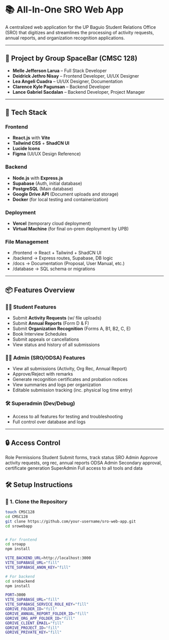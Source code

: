 # 📚 All-In-One SRO Web App

A centralized web application for the UP Baguio Student Relations Office (SRO) that digitizes and streamlines the processing of activity requests, annual reports, and organization recognition applications.

---

## 🧠 Project by Group SpaceBar (CMSC 128)

- **Melle Jefferson Larua** – Full Stack Developer
- **Deidrick Jethro Nisay** – Frontend Developer, UI/UX Designer
- **Lea Angeli Cuadra** – UI/UX Designer, Documentation
- **Clarence Kyle Pagunsan** – Backend Developer
- **Lance Gabriel Sacdalan** – Backend Developer, Project Manager

---

## 🚀 Tech Stack

### Frontend
- **React.js** with **Vite**
- **Tailwind CSS** + **ShadCN UI**
- **Lucide Icons**
- **Figma** (UI/UX Design Reference)

### Backend
- **Node.js** with **Express.js**
- **Supabase** (Auth, initial database)
- **PostgreSQL** (Main database)
- **Google Drive API** (Document uploads and storage)
- **Docker** (for local testing and containerization)

### Deployment
- **Vercel** (temporary cloud deployment)
- **Virtual Machine** (for final on-prem deployment by UPB)

### File Management
- /frontend     → React + Tailwind + ShadCN UI
- /backend      → Express routes, Supabase, DB logic
- /docs         → Documentation (Proposal, User Manual, etc.)
- /database     → SQL schema or migrations
---

## 📦 Features Overview

### 🧑‍🎓 Student Features
- Submit **Activity Requests** (w/ file uploads)
- Submit **Annual Reports** (Form D & F)
- Submit **Organization Recognition** (Forms A, B1, B2, C, E)
- Book Interview Schedules
- Submit appeals or cancellations
- View status and history of all submissions

### 👩‍💼 Admin (SRO/ODSA) Features
- View all submissions (Activity, Org Rec, Annual Report)
- Approve/Reject with remarks
- Generate recognition certificates and probation notices
- View summaries and logs per organization
- Editable submission tracking (inc. physical log time entry)

### 🛠 Superadmin (Dev/Debug)
- Access to all features for testing and troubleshooting
- Full control over database and logs

---

## 🔒 Access Control
Role	Permissions
Student	Submit forms, track status
SRO Admin	Approve activity requests, org rec, annual reports
ODSA Admin	Secondary approval, certificate generation
SuperAdmin	Full access to all tools and data

## 🛠 Setup Instructions

### 🔧 1. Clone the Repository

```bash
touch CMSC128
cd CMSC128
git clone https://github.com/your-username/sro-web-app.git
cd srowebapp


# For frontend
cd sroapp
npm install

VITE_BACKEND_URL=http://localhost:3000
VITE_SUPABASE_URL="fill"
VITE_SUPABASE_ANON_KEY="fill"

# For backend
cd srobackend
npm install

PORT=3000
VITE_SUPABASE_URL="fill"
VITE_SUPABASE_SERVICE_ROLE_KEY="fill"
GDRIVE_FOLDER_ID="fill"
GDRIVE_ANNUAL_REPORT_FOLDER_ID="fill"
GDRIVE_ORG_APP_FOLDER_ID="fill"
GDRIVE_CLIENT_EMAIL="fill"
GDRIVE_PROJECT_ID="fill"
GDRIVE_PRIVATE_KEY="fill"
